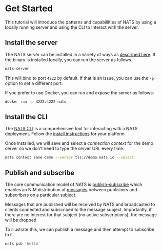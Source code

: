 # Get Started

This tutorial will introduce the patterns and capabililties of NATS by using a locally running server and using the CLI to interact with the server.

## Install the server

The NATS server can be installed in a variety of ways as [described here](/download/server). If the binary is installed locally, you can run the server as follows.

```sh
nats-server
```

This will bind to port `4222` by default. If that is an issue, you can use the `-p` option to set a different port.

If you prefer to use Docker, you can run and expose the server as follows:

```sh
docker run -p 4222:4222 nats
```

## Install the CLI

The [NATS CLI](/reference/clients/cli) is a comprehensive tool for interacting with a NATS deployment. Follow the [install instructions](/download/clients/cli) for your platform.

Once installed, we will save and select a *connection context* for the demo server so we don't need to type the server URL every time.

```sh
nats context save demo --server tls://demo.nats.io --select
```

## Publish and subscribe

The core communication model of NATS is [publish-subscribe](/concepts/publish-subscribe) which enables an N:M distribution of [messages](/concepts/messages) between publishers and subscribers on a particular [subject](/concepts/subjects).

Messages that are published will be received by NATS and broadcasted to clients connected and subscribed to the message subject. Importantly, if there are no interest for that subject (no active subscriptions), the message will be dropped.

To illustrate this, we can publish a message and then attempt to subscribe to it.

```sh
nats pub 'hello'
